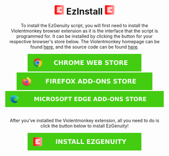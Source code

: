 <!DOCTYPE html>
<html>
<body>
<br/>
<div align="center">
<h1><img src="https://raw.githubusercontent.com/meteor4716/EzGenuity/main/assets/EzLogo-v1.svg" alt="EzLogo" width="30" height="30"> EzInstall <img src="https://raw.githubusercontent.com/meteor4716/EzGenuity/main/assets/EzLogo-v1.svg" alt="EzLogo" width="30" height="30"></h1>
</div>
<p align="center">To install the EzGenuity script, you will first need to install the Violentmonkey browser extension as it is the interface that the script is programmed for. It can be installed by clicking the button for your respective browser's store below. The Violentmonkey homepage can be found <a href="https://violentmonkey.github.io/">here</a>, and the source code can be found <a href="https://github.com/violentmonkey/violentmonkey">here</a>.</p>
<div align="center">
<a href="https://chrome.google.com/webstore/detail/violentmonkey/jinjaccalgkegednnccohejagnlnfdag"><img src="https://raw.githubusercontent.com/meteor4716/EzGenuity/main/assets/vm-cws-v1.svg" alt="Chrome Web Store - Violentmonkey"></a> <a href="https://addons.mozilla.org/firefox/addon/violentmonkey"><img src="https://raw.githubusercontent.com/meteor4716/EzGenuity/main/assets/vm-fas-v1.svg" alt="Firefox Add-ons Store - Violentmonkey"></a> <a href="https://microsoftedge.microsoft.com/addons/detail/eeagobfjdenkkddmbclomhiblgggliao"><img src="https://raw.githubusercontent.com/meteor4716/EzGenuity/main/assets/vm-meas-v1.svg" alt="Microsoft Edge Add-ons Store - Violentmonkey"></a>
</div>
<br/>
<p align="center">After you've installed the Violentmonkey extension, all you need to do is click the button below to install EzGenuity!</p>
<div align="center">
<a href=""><img src="https://raw.githubusercontent.com/meteor4716/EzGenuity/main/assets/install-ezgenuity-v1.svg" alt="Install EzGenuity"></a>
</div>
</body>
</html>

